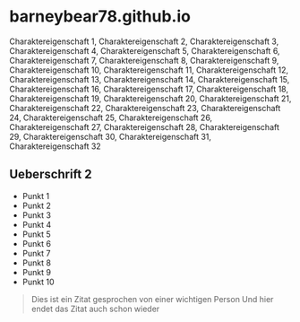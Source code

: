 # barneybear78.github.io

Charaktereigenschaft 1, Charaktereigenschaft 2, Charaktereigenschaft 3, Charaktereigenschaft
4, Charaktereigenschaft 5, Charaktereigenschaft 6, Charaktereigenschaft 7, Charaktereigenschaft
8, Charaktereigenschaft 9, Charaktereigenschaft 10, Charaktereigenschaft 11, Charaktereigenschaft
12, Charaktereigenschaft 13, Charaktereigenschaft 14, Charaktereigenschaft
15, Charaktereigenschaft 16, Charaktereigenschaft 17, Charaktereigenschaft 18, Charaktereigenschaft
19, Charaktereigenschaft 20, Charaktereigenschaft 21, Charaktereigenschaft
22, Charaktereigenschaft 23, Charaktereigenschaft 24, Charaktereigenschaft
25, Charaktereigenschaft 26, Charaktereigenschaft 27, Charaktereigenschaft
28, Charaktereigenschaft 29, Charaktereigenschaft 30, Charaktereigenschaft
31, Charaktereigenschaft 32

## Ueberschrift 2

* Punkt 1
* Punkt 2
* Punkt 3
* Punkt 4
* Punkt 5
* Punkt 6
* Punkt 7
* Punkt 8
* Punkt 9
* Punkt 10

> Dies ist ein Zitat gesprochen von einer wichtigen Person
> Und hier endet das Zitat auch schon wieder

